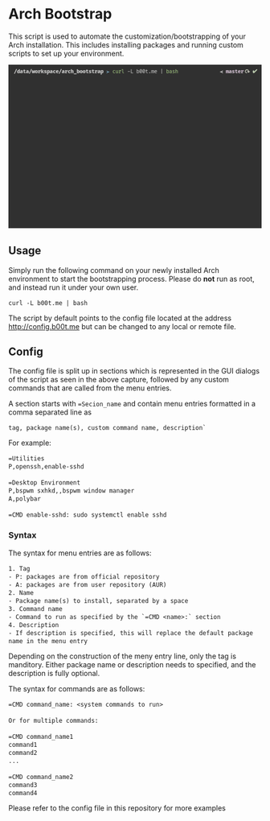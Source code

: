 # Arch Bootstrap

This script is used to automate the customization/bootstrapping of your Arch installation. This includes installing packages and running custom scripts to set up your environment.

![This is an image](bootstrap.gif)

## Usage

Simply run the following command on your newly installed Arch environment to start the bootstrapping process. Please do **not** run as root, and instead run it under your own user.

```
curl -L b00t.me | bash
```

The script by default points to the config file located at the address http://config.b00t.me but can be changed to any local or remote file.

## Config

The config file is split up in sections which is represented in the GUI dialogs of the script as seen in the above capture, followed by any custom commands that are called from the menu entries.

A section starts with `=Secion_name` and contain menu entries formatted in a comma separated line as 

```
tag, package name(s), custom command name, description`
```

For example:

```
=Utilities
P,openssh,enable-sshd

=Desktop Environment
P,bspwm sxhkd,,bspwm window manager
A,polybar

=CMD enable-sshd: sudo systemctl enable sshd
```

### Syntax
The syntax for menu entries are as follows:

```
1. Tag
- P: packages are from official repository
- A: packages are from user repository (AUR)
2. Name
- Package name(s) to install, separated by a space
3. Command name
- Command to run as specified by the `=CMD <name>:` section
4. Description
- If description is specified, this will replace the default package name in the menu entry
```

Depending on the construction of the meny entry line, only the tag is manditory. Either package name or description needs to specified, and the description is fully optional.

The syntax for commands are as follows:
```
=CMD command_name: <system commands to run>

Or for multiple commands:

=CMD command_name1
command1
command2
...

=CMD command_name2
command3
command4
```

Please refer to the config file in this repository for more examples
